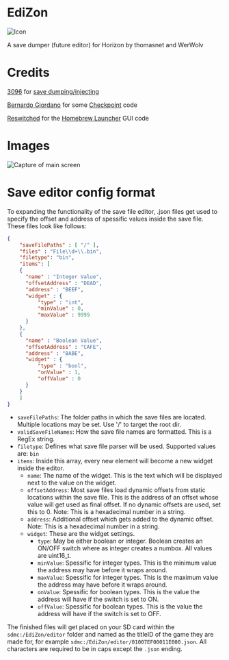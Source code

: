 # EdiZon
![Icon](https://raw.githubusercontent.com/thomasnet-mc/EdiZon/master/icon.jpg)

A save dumper (future editor) for Horizon by thomasnet and WerWolv

# Credits
[3096](https://github.com/3096) for [save dumping/injecting](https://github.com/3096/nut)

[Bernardo Giordano](https://github.com/BernardoGiordano) for some [Checkpoint](https://github.com/BernardoGiordano/Checkpoint) code

[Reswitched](https://reswitched.tech/) for the [Homebrew Launcher](https://github.com/switchbrew/nx-hbmenu) GUI code

# Images
![Capture of main screen](https://cdn.discordapp.com/attachments/445187205372313601/452783262868307979/2018060302561900-DB1426D1DFD034027CECDE9C2DD914B8.jpg)

# Save editor config format
To expanding the functionality of the save file editor, .json files get used to specify the offset and address of spessific values inside the save file. These files look like follows:

```json
{
	"saveFilePaths" : [ "/" ],
	"files" : "File\\d+\\.bin",
	"filetype": "bin",
	"items": [
	{
	  "name" : "Integer Value",
	  "offsetAddress" : "DEAD",
	  "address" : "BEEF",
	  "widget" : {
		  "type" : "int",
		  "minValue" : 0,
		  "maxValue" : 9999
	  }
	},
	{
	  "name" : "Boolean Value",
	  "offsetAddress" : "CAFE",
	  "address" : "BABE",
	  "widget" : {
		  "type" : "bool",
		  "onValue" : 1,
		  "offValue" : 0
	  }
	}
	]
}
```

- `saveFilePaths`: The folder paths in which the save files are located. Multiple locations may be set. Use '/' to target the root dir.
- `validSaveFileNames`: How the save file names are formatted. This is a RegEx string.
- `filetype`: Defines what save file parser will be used. Supported values are: `bin`
- `items`: Inside this array, every new element will become a new widget inside the editor.
  - `name`: The name of the widget. This is the text which will be displayed next to the value on the widget.
  - `offsetAddress`: Most save files load dynamic offsets from static locations within the save file. This is the address of an offset whose value will get used as final offset. If no dynamic offsets are used, set this to 0. Note: This is a hexadecimal number in a string.
  - `address`: Additional offset which gets added to the dynamic offset. Note: This is a hexadecimal number in a string.
  - `widget`: These are the widget settings.
    - `type`: May be either boolean or integer. Boolean creates an ON/OFF switch where as integer creates a numbox. All values are uint16_t.
    - `minValue`: Spessific for integer types. This is the minimum value the address may have before it wraps around.
    - `maxValue`: Spessific for integer types. This is the maximum value the address may have before it wraps around.
    - `onValue`: Spessific for boolean types. This is the value the address will have if the switch is set to ON.
    - `offValue`: Spessific for boolean types. This is the value the address will have if the switch is set to OFF.
   
The finished files will get placed on your SD card within the `sdmc:/EdiZon/editor` folder and named as the titleID of the game they are made for, for example `sdmc:/EdiZon/editor/01007EF00011E000.json`. All characters are required to be in caps except the `.json` ending.
